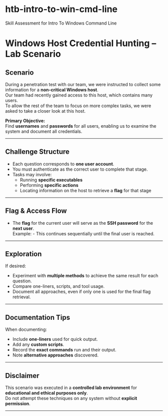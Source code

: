 # htb-intro-to-win-cmd-line
Skill Assessment for Intro To Windows Command Line
# Windows Host Credential Hunting – Lab Scenario

## Scenario
During a penetration test with our team, we were instructed to collect some information for a **non-critical Windows host**.  
Our team had recently gained access to this host, which contains many users.  
To allow the rest of the team to focus on more complex tasks, we were asked to take a closer look at this host.

**Primary Objective:**  
Find **usernames** and **passwords** for all users, enabling us to examine the system and document all credentials.

---

## Challenge Structure
- Each question corresponds to **one user account**.  
- You must authenticate as the correct user to complete that stage.  
- Tasks may involve:
  - Running **specific executables**  
  - Performing **specific actions**  
  - Locating information on the host to retrieve a **flag** for that stage

---

## Flag & Access Flow
- The **flag** for the current user will serve as the **SSH password** for the **next user**.  
  Example:  - This continues sequentially until the final user is reached.

---

## Exploration
If desired:
- Experiment with **multiple methods** to achieve the same result for each question.
- Compare one-liners, scripts, and tool usage.
- Document all approaches, even if only one is used for the final flag retrieval.

---

## Documentation Tips
When documenting:
- Include **one-liners** used for quick output.
- Add any **custom scripts**.
- Record the **exact commands** run and their output.
- Note **alternative approaches** discovered.

---

## Disclaimer
This scenario was executed in a **controlled lab environment** for **educational and ethical purposes only**.  
Do not attempt these techniques on any system without **explicit permission**.

---

